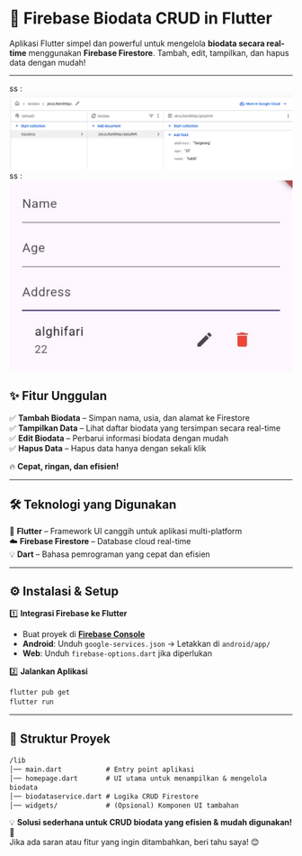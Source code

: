 # 🚀 **Firebase Biodata CRUD in Flutter**  

Aplikasi Flutter simpel dan powerful untuk mengelola **biodata secara real-time** menggunakan **Firebase Firestore**. Tambah, edit, tampilkan, dan hapus data dengan mudah!  


---
ss :  ![habib](habib.png)
ss :  ![habib](input.png)




## ✨ **Fitur Unggulan** 

✅ **Tambah Biodata** – Simpan nama, usia, dan alamat ke Firestore  
✅ **Tampilkan Data** – Lihat daftar biodata yang tersimpan secara real-time  
✅ **Edit Biodata** – Perbarui informasi biodata dengan mudah  
✅ **Hapus Data** – Hapus data hanya dengan sekali klik  

🔥 **Cepat, ringan, dan efisien!**  

---

## 🛠 **Teknologi yang Digunakan**  
🚀 **Flutter** – Framework UI canggih untuk aplikasi multi-platform  
☁️ **Firebase Firestore** – Database cloud real-time  
💡 **Dart** – Bahasa pemrograman yang cepat dan efisien  

---

## ⚙️ **Instalasi & Setup**  
1️⃣ **Integrasi Firebase ke Flutter**  
   - Buat proyek di **[Firebase Console](https://console.firebase.google.com/)**  
   - **Android**: Unduh `google-services.json` → Letakkan di `android/app/`  
   - **Web**: Unduh `firebase-options.dart` jika diperlukan  

2️⃣ **Jalankan Aplikasi**  
   ```sh  
   flutter pub get  
   flutter run  
   ```  

---

## 📂 **Struktur Proyek**  
```
/lib
│── main.dart           # Entry point aplikasi
│── homepage.dart       # UI utama untuk menampilkan & mengelola biodata
│── biodataservice.dart # Logika CRUD Firestore
│── widgets/            # (Opsional) Komponen UI tambahan
```  

💡 **Solusi sederhana untuk CRUD biodata yang efisien & mudah digunakan!** 🚀  
Jika ada saran atau fitur yang ingin ditambahkan, beri tahu saya! 😊
